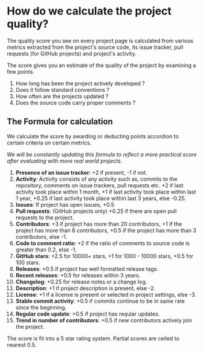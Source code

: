 # How do we calculate the project quality?

The quality score you see on every project page is calculated from
various metrics extracted from the project's source code, its issue
tracker, pull requests (for GitHub projects) and project's activity.

The score gives you an estimate of the quality of the project by
examining a few points.

1. How long has been the project actively developed ?
2. Does it follow standard conventions ?
3. How often are the projects updated ?
4. Does the source code carry proper comments ?

## The Formula for calculation

We calculate the score by awarding or deducting points accordion to
certain criteria on certain metrics.

*We will be constantly updating this formula to reflect a more
practical score after evaluating with more real world projects.*

1. **Presence of an issue tracker**: +2 if present, -1 if not.
2. **Activity**: Activity consists of any activity such as, commits
to the repository, comments on issue trackers, pull requests etc. +2
if last activity took place within 1 month, +1 if last activity took
place within last 1 year, +0.25 if last activity took place within
last 3 years, else -0.25.
3. **Issues**: If project has open issues, +0.5
4. **Pull requests**: (GitHub projects only) +0.25 if there are open
pull requests to the project.
5. **Contributors**: +3 if project has more than 20 contributors, +1
if the project has more than 8 contributors, +0.5 if the project has
more than 3 contributors, else -1.
6. **Code to comment ratio**: +2 if the ratio of comments to source
code is greater than 0.2, else -1.
7. **GitHub stars**: +2.5 for 10000+ stars, +1 for 1000 - 10000 stars,
+0.5 for 100 stars.
8. **Releases**: +0.5 if project has well formatted release tags.
9. **Recent releases**: +0.5 for releases within 3 years.
8. **Changelog**: +0.25 for release notes or a change log.
9. **Description**: +1 if project description is present, else -2.
10. **License**:  +1 if a license is present or selected in project
settings, else -3.
11. **Stable commit activity**: +0.5 if commits continue to be in same
rate since the beginning.
12. **Regular code update**: +0.5 if project has reqular updates.
13. **Trend in number of contributors**: +0.5 if new contributors actively
join the project.

The score is fit into a 5 star rating system. Partial scores are ceiled to
nearest 0.5.
